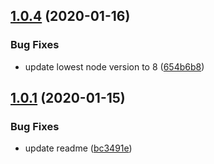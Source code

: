 ## [1.0.4](https://github.com/yugasun/tencent-serverless-http/compare/v1.0.3...v1.0.4) (2020-01-16)


### Bug Fixes

* update lowest node version to 8 ([654b6b8](https://github.com/yugasun/tencent-serverless-http/commit/654b6b8))

## [1.0.1](https://github.com/yugasun/tencent-serverless-http/compare/v1.0.0...v1.0.1) (2020-01-15)


### Bug Fixes

* update readme ([bc3491e](https://github.com/yugasun/tencent-serverless-http/commit/bc3491e))
